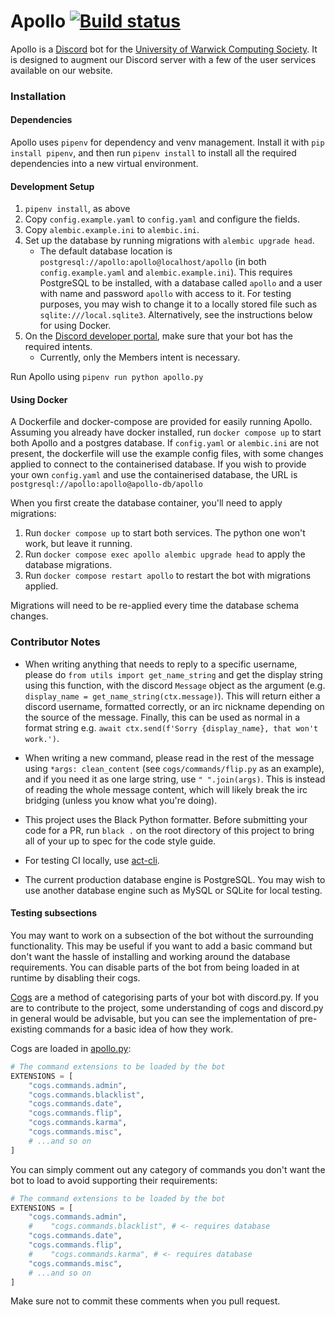 # Apollo [![Build status](https://github.com/UWCS/apollo/actions/workflows/tests.yaml/badge.svg?branch=master)](https://github.com/UWCS/apollo/actions/workflows/tests.yaml)

Apollo is a [Discord](https://discordapp.com/) bot for the [University of Warwick Computing Society](https://uwcs.co.uk).
It is designed to augment our Discord server with a few of the user services available on our website.

### Installation

#### Dependencies

Apollo uses `pipenv` for dependency and venv management. Install it with `pip install pipenv`, and then run `pipenv install` to install all the required dependencies into a new virtual environment.

#### Development Setup

1. `pipenv install`, as above
2. Copy `config.example.yaml` to `config.yaml` and configure the fields.
3. Copy `alembic.example.ini` to `alembic.ini`.
4. Set up the database by running migrations with `alembic upgrade head`.
   - The default database location is `postgresql://apollo:apollo@localhost/apollo` (in both `config.example.yaml` and `alembic.example.ini`).
     This requires PostgreSQL to be installed, with a database called `apollo` and a user with name and password `apollo` with access to it.
     For testing purposes, you may wish to change it to a locally stored file such as `sqlite:///local.sqlite3`. Alternatively, see the instructions below for using Docker.
5. On the [Discord developer portal](https://discord.com/developers/), make sure that your bot has the required intents.
   - Currently, only the Members intent is necessary.

Run Apollo using `pipenv run python apollo.py`

#### Using Docker

A Dockerfile and docker-compose are provided for easily running Apollo. Assuming you already have docker installed, run `docker compose up` to start both Apollo and a postgres database. If `config.yaml` or `alembic.ini` are not present, the dockerfile will use the example config files, with some changes applied to connect to the containerised database. If you wish to provide your own `config.yaml` and use the containerised database, the URL is `postgresql://apollo:apollo@apollo-db/apollo`

When you first create the database container, you'll need to apply migrations:

1. Run `docker compose up` to start both services. The python one won't work, but leave it running.
2. Run `docker compose exec apollo alembic upgrade head` to apply the database migrations.
3. Run `docker compose restart apollo` to restart the bot with migrations applied.

Migrations will need to be re-applied every time the database schema changes.

### Contributor Notes

- When writing anything that needs to reply to a specific username, please do `from utils import get_name_string` and get the display string using this function, with the discord `Message` object as the argument (e.g. `display_name = get_name_string(ctx.message)`).
  This will return either a discord username, formatted correctly, or an irc nickname depending on the source of the message.
  Finally, this can be used as normal in a format string e.g. `await ctx.send(f'Sorry {display_name}, that won't work.')`.

- When writing a new command, please read in the rest of the message using `*args: clean_content` (see `cogs/commands/flip.py` as an example), and if you need it as one large string, use `" ".join(args)`.
  This is instead of reading the whole message content, which will likely break the irc bridging (unless you know what you're doing).

- This project uses the Black Python formatter.
  Before submitting your code for a PR, run `black .` on the root directory of this project to bring all of your up to spec for the code style guide.
- For testing CI locally, use [act-cli](https://github.com/nektos/act).

- The current production database engine is PostgreSQL.
  You may wish to use another database engine such as MySQL or SQLite for local testing.

#### Testing subsections

You may want to work on a subsection of the bot without the surrounding functionality. This may be useful if you want to add a basic command but don't want the hassle of installing and working around the database requirements. You can disable parts of the bot from being loaded in at runtime by disabling their cogs.

[Cogs](https://discordpy.readthedocs.io/en/stable/ext/commands/cogs.html) are a method of categorising parts of your bot with discord.py. If you are to contribute to the project, some understanding of cogs and discord.py in general would be advisable, but you can see the implementation of pre-existing commands for a basic idea of how they work.

Cogs are loaded in [apollo.py](apollo.py):

```py
# The command extensions to be loaded by the bot
EXTENSIONS = [
    "cogs.commands.admin",
    "cogs.commands.blacklist",
    "cogs.commands.date",
    "cogs.commands.flip",
    "cogs.commands.karma",
    "cogs.commands.misc",
    # ...and so on
]
```

You can simply comment out any category of commands you don't want the bot to load to avoid supporting their requirements:

```py
# The command extensions to be loaded by the bot
EXTENSIONS = [
    "cogs.commands.admin",
    #    "cogs.commands.blacklist", # <- requires database
    "cogs.commands.date",
    "cogs.commands.flip",
    #    "cogs.commands.karma", # <- requires database
    "cogs.commands.misc",
    # ...and so on
]
```

Make sure not to commit these comments when you pull request.
